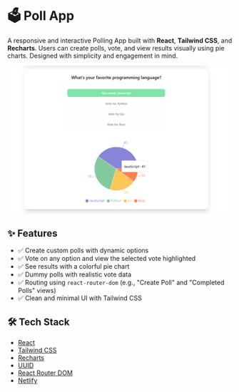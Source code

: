 # 🗳️ Poll App

A responsive and interactive Polling App built with **React**, **Tailwind CSS**, and **Recharts**. Users can create polls, vote, and view results visually using pie charts. Designed with simplicity and engagement in mind.

![Poll Preview](./src/assets/Screenshot%202025-05-19%20112118.png)

## ✨ Features

- ✅ Create custom polls with dynamic options
- ✅ Vote on any option and view the selected vote highlighted
- ✅ See results with a colorful pie chart
- ✅ Dummy polls with realistic vote data
- ✅ Routing using `react-router-dom` (e.g., "Create Poll" and "Completed Polls" views)
- ✅ Clean and minimal UI with Tailwind CSS

## 🛠 Tech Stack

- [React](https://reactjs.org/)
- [Tailwind CSS](https://tailwindcss.com/)
- [Recharts](https://recharts.org/)
- [UUID](https://www.npmjs.com/package/uuid)
- [React Router DOM](https://reactrouter.com/)
- [Netlify](https://www.netlify.com/)
